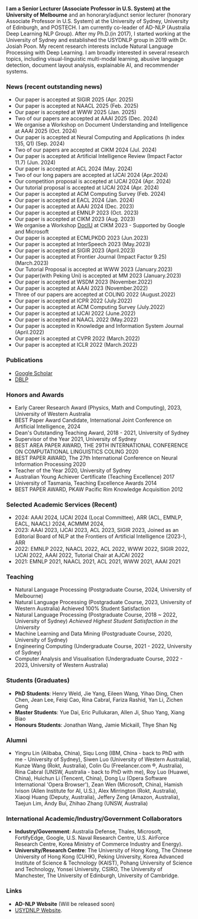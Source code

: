 **I am a Senior Lecturer (Associate Professor in U.S. System) at the University of Melbourne** and an honorary/adjunct senior lecturer (honorary Associate Professor in U.S. System) at the University of Sydney, University of Edinburgh, and POSTECH. I am currently co-leader of AD-NLP (Australia Deep Learning NLP Group). After my Ph.D.(in 2017), I started working at the University of Sydney and established the USYDNLP group in 2019 with Dr. Josiah Poon. My recent research interests include Natural Language Processing with Deep Learning. I am broadly interested in several research topics, including visual-linguistic multi-modal learning, abusive language detection, document layout analysis, explainable AI, and recommender systems.  


### News (recent outstanding news)
*   Our paper is accepted at SIGIR 2025 (Apr. 2025)
*   Our paper is accepted at NAACL 2025 (Feb. 2025)
*   Our paper is accepted at WWW 2025 (Jan. 2025)
*   Two of our papers are accepted at AAAI 2025 (Dec. 2024)
*   We organise a Workshop on Document Understanding and Intelligence at AAAI 2025 (Oct. 2024)
*   Our paper is accepted at Neural Computing and Applications (h index 135, Q1) (Sep. 2024)
*   Two of our papers are accepted at CIKM 2024 (Jul. 2024)
*   Our paper is accepted at Artificial Intelligence Review (Impact Factor 11.7) (Jun. 2024)
*   Our paper is accepted at ACL 2024 (May. 2024)
*   Two of our long papers are accepted at IJCAI 2024 (Apr.2024)
*   Our competition proposal is accepted at IJCAI 2024 (Apr. 2024)
*   Our tutorial proposal is accepted at IJCAI 2024 (Apr. 2024)
*   Our paper is accepted at ACM Computing Survey (Feb. 2024)
*   Our paper is accepted at EACL 2024 (Jan. 2024)
*   Our paper is accepted at AAAI 2024 (Dec. 2023)
*   Our paper is accepted at EMNLP 2023 (Oct. 2023)
*   Our paper is accepted at CIKM 2023 (Aug. 2023)
*   We organise a Workshop [DocIU](https://doc-iu.github.io/) at CIKM 2023 - Supported by Google and Microsoft
*   Our paper is accepted at ECMLPKDD 2023 (Jun.2023)
*   Our paper is accepted at InterSpeech 2023 (May.2023)
*   Our paper is accepted at SIGIR 2023 (April.2023)
*   Our paper is accepted at Frontier Journal (Impact Factor 9.25) (March.2023)
*   Our Tutorial Proposal is accepted at WWW 2023 (January.2023)
*   Our paper(with Peking Uni) is accepted at MM 2023 (January.2023)
*   Our paper is accepted at WSDM 2023 (November.2022)
*   Our paper is accepted at AAAI 2023 (November.2022)
*   Three of our papers are accepted at COLING 2022 (August.2022)
*   Our paper is accepted at ICPR 2022 (July.2022)
*   Our paper is accepted at ACM Computing Survey (July.2022)
*   Our paper is accepted at IJCAI 2022 (June.2022)
*   Our paper is accepted at NAACL 2022 (May.2022)
*   Our paper is accepted in Knowledge and Information System Journal (April.2022)
*   Our paper is accepted at CVPR 2022 (March.2022)
*   Our paper is accepted at ICLR 2022 (March.2022)



### Publications
*   [Google Scholar](https://scholar.google.com.au/citations?hl=en&user=VH2jVOgAAAAJ&view_op=list_works&sortby=pubdate)
*   [DBLP](https://dblp.org/pid/24/10567.html)


### Honors and Awards
*   Early Career Research Award (Physics, Math and Computing), 2023, University of Western Australia
*   BEST Paper Award Candidate, International Joint Conference on Artificial Intelligence, 2024
*   Dean's Outstanding Teaching Award, 2018 - 2021, University of Sydney 
*   Supervisor of the Year 2021, University of Sydney
*   BEST AREA PAPER AWARD, THE 29TH INTERNATIONAL CONFERENCE ON COMPUTATIONAL LINGUISTICS COLING 2020
*   BEST PAPER AWARD, The 27th International Conference on Neural Information Processing 2020
*   Teacher of the Year 2020, University of Sydney
*   Australian Young Achiever Certificate (Teaching Excellence) 2017
*   University of Tasmania, Teaching Excellence Awards 2014
*   BEST PAPER AWARD, PKAW Pacific Rim Knowledge Acquisition 2012


### Selected Academic Services (Recent)
*   2024: AAAI 2024, IJCAI 2024 (Local Committee), ARR (ACL, EMNLP, EACL, NAACL) 2024, ACMMM 2024,
*   2023: AAAI 2023, IJCAI 2023, ACL 2023, SIGIR 2023, Joined as an Editorial Board of NLP at the Frontiers of Artificial Intelligence (2023-), ARR
*   2022: EMNLP 2022, NAACL 2022, ACL 2022, WWW 2022, SIGIR 2022, IJCAI 2022, AAAI 2022, Tutorial Chair at AJCAI 2022
*   2021: EMNLP 2021, NAACL 2021, ACL 2021, WWW 2021, AAAI 2021


### Teaching
*   Natural Language Processing (Postgraduate Course, 2024, University of Melbourne) 
*   Natural Language Processing (Postgraduate Course, 2023, University of Western Australia) Achieved 100% Student Satisfaction
*   Natural Language Processing (Postgraduate Course, 2018 ~ 2022, University of Sydney) _Achieved Highest Student Satisfaction in the University_
*   Machine Learning and Data Mining (Postgraduate Course, 2020, University of Sydney)
*   Engineering Computing (Undergraduate Course, 2021 - 2022, University of Sydney)
*   Computer Analysis and Visualisation (Undergraduate Course, 2022 - 2023, University of Western Australia)

### Students (Graduates)
*   **PhD Students**: Henry Weld, Jie Yang, Eileen Wang, Yihao Ding, Chen Chen, Jean Lee, Feiqi Cao, Rina Cabral, Fariza Rashid, Yan Li, Zichen Geng
*   **Master Students**: Yue Dai, Eric Pullukaran, Allen Ji, Shuo Yang, Xiang Biao
*   **Honours Students**: Jonathan Wang, Jamie Mickaill, Thye Shan Ng

### Alumni
*   Yingru Lin (Alibaba, China), Siqu Long (IBM, China - back to PhD with me - University of Sydney),  Siwen Luo (University of Western Australia), Kunze Wang (Rokt, Australia), Colin Gu (Freelancer.com ®, Australia),  Rina Cabral (UNSW, Australia - back to PhD with me), Roy Luo (Huawei, China), Huichun Li (Tencent, China), Dong Lu (Opera Software International 'Opera Browser'), Zean Wen (Microsoft, China), Hamish Ivison (Allen Institute for AI, U.S.), Alex Mirrington (Rokt, Australia), Xiaoqi Huang (Deputy, Australia), Jeffery Zeng (Amazon, Australia), Taejun Lim, Andy Bui,  Zhihao Zhang (UNSW, Australia)

### International Academic/Industry/Government Collaborators
*   **Industry/Government**: Australia Defense, Thales, Microsoft, FortifyEdge, Google, U.S. Naval Research Centre, U.S. AirForce Research Centre, Korea Ministry of Commerce Industry and Energy).
*   **University/Research Centre**: The University of Hong Kong, The Chinese University of Hong Kong (CUHK), Peking University, Korea Advanced Institute of Science & Technology (KAIST), Pohang University of Science and Technology, Yonsei University, CSIRO, The University of Manchester, The University of Edinburgh, University of Cambridge.


### Links
*   **AD-NLP Website** (Will be released soon)
*   [USYDNLP Website](https://usydnlp.info/).
